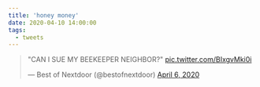 ```yaml
---
title: 'honey money'
date: 2020-04-10 14:00:00
tags:
  - tweets
---
```

<blockquote class="twitter-tweet"><p lang="en" dir="ltr">&quot;CAN I SUE MY BEEKEEPER NEIGHBOR?&quot; <a href="https://t.co/BIxgvMki0i">pic.twitter.com/BIxgvMki0i</a></p>&mdash; Best of Nextdoor (@bestofnextdoor) <a href="https://twitter.com/bestofnextdoor/status/1246958745139068930?ref_src=twsrc%5Etfw">April 6, 2020</a></blockquote> <script async src="https://platform.twitter.com/widgets.js" charset="utf-8"></script>